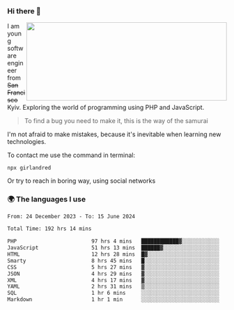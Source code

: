 ### Hi there 👋  

<img align='right' src="https://github-readme-stats.vercel.app/api?username=girlandred&count_private=true&show_icons=true&include_all_commits=true&hide_rank=true&hide_title=true&theme=buefy&card_width=300" width=460 height=180>


I am young software engineer from ~~San Francisco~~ Kyiv. Exploring the world of programming using PHP and JavaScript.


> To find a bug you need to make it, this is the way of the samurai



I'm not afraid to make mistakes, because it's inevitable when learning new technologies.

To contact me use the command in terminal:

```
npx girlandred
```

Or try to reach in boring way, using social networks


### 🌍 The languages I use

<!--START_SECTION:waka-->

```txt
From: 24 December 2023 - To: 15 June 2024

Total Time: 192 hrs 14 mins

PHP                        97 hrs 4 mins   ████████████▓░░░░░░░░░░░░   50.49 %
JavaScript                 51 hrs 13 mins  ██████▓░░░░░░░░░░░░░░░░░░   26.64 %
HTML                       12 hrs 28 mins  █▓░░░░░░░░░░░░░░░░░░░░░░░   06.49 %
Smarty                     8 hrs 45 mins   █░░░░░░░░░░░░░░░░░░░░░░░░   04.55 %
CSS                        5 hrs 27 mins   ▓░░░░░░░░░░░░░░░░░░░░░░░░   02.84 %
JSON                       4 hrs 29 mins   ▓░░░░░░░░░░░░░░░░░░░░░░░░   02.33 %
XML                        4 hrs 17 mins   ▓░░░░░░░░░░░░░░░░░░░░░░░░   02.23 %
YAML                       2 hrs 31 mins   ▒░░░░░░░░░░░░░░░░░░░░░░░░   01.31 %
SQL                        1 hr 6 mins     ░░░░░░░░░░░░░░░░░░░░░░░░░   00.58 %
Markdown                   1 hr 1 min      ░░░░░░░░░░░░░░░░░░░░░░░░░   00.54 %
```

<!--END_SECTION:waka-->

